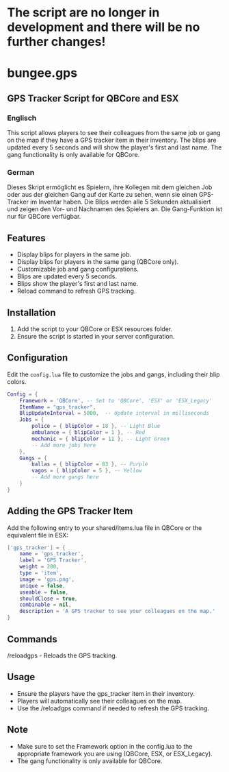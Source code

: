 # The script are no longer in development and there will be no further changes!

# bungee.gps

## GPS Tracker Script for QBCore and ESX

### Englisch
This script allows players to see their colleagues from the same job or gang on the map if they have a GPS tracker item in their inventory. The blips are updated every 5 seconds and will show the player's first and last name. The gang functionality is only available for QBCore.

### German
Dieses Skript ermöglicht es Spielern, ihre Kollegen mit dem gleichen Job oder aus der gleichen Gang auf der Karte zu sehen, wenn sie einen GPS-Tracker im Inventar haben. Die Blips werden alle 5 Sekunden aktualisiert und zeigen den Vor- und Nachnamen des Spielers an. Die Gang-Funktion ist nur für QBCore verfügbar.

## Features
- Display blips for players in the same job.
- Display blips for players in the same gang (QBCore only).
- Customizable job and gang configurations.
- Blips are updated every 5 seconds.
- Blips show the player's first and last name.
- Reload command to refresh GPS tracking.

## Installation
1. Add the script to your QBCore or ESX resources folder.
2. Ensure the script is started in your server configuration.

## Configuration
Edit the `config.lua` file to customize the jobs and gangs, including their blip colors.

```lua
Config = {
    Framework = 'QBCore', -- Set to 'QBCore', 'ESX' or 'ESX_Legacy'
    ItemName = "gps_tracker",
    BlipUpdateInterval = 5000,  -- Update interval in milliseconds
    Jobs = {
        police = { blipColor = 18 }, -- Light Blue
        ambulance = { blipColor = 1 }, -- Red
        mechanic = { blipColor = 11 }, -- Light Green
        -- Add more jobs here
    },
    Gangs = {
        ballas = { blipColor = 83 }, -- Purple
        vagos = { blipColor = 5 }, -- Yellow
        -- Add more gangs here
    }
}
```

## Adding the GPS Tracker Item
Add the following entry to your shared/items.lua file in QBCore or the equivalent file in ESX:

```lua
['gps_tracker'] = {
    name = 'gps_tracker',
    label = 'GPS Tracker',
    weight = 200,
    type = 'item',
    image = 'gps.png',
    unique = false,
    useable = false,
    shouldClose = true,
    combinable = nil,
    description = 'A GPS tracker to see your colleagues on the map.'
}
```

## Commands
/reloadgps - Reloads the GPS tracking.

## Usage
- Ensure the players have the gps_tracker item in their inventory.
- Players will automatically see their colleagues on the map.
- Use the /reloadgps command if needed to refresh the GPS tracking.

## Note
- Make sure to set the Framework option in the config.lua to the appropriate framework you are using (QBCore, ESX, or ESX_Legacy).
- The gang functionality is only available for QBCore.
